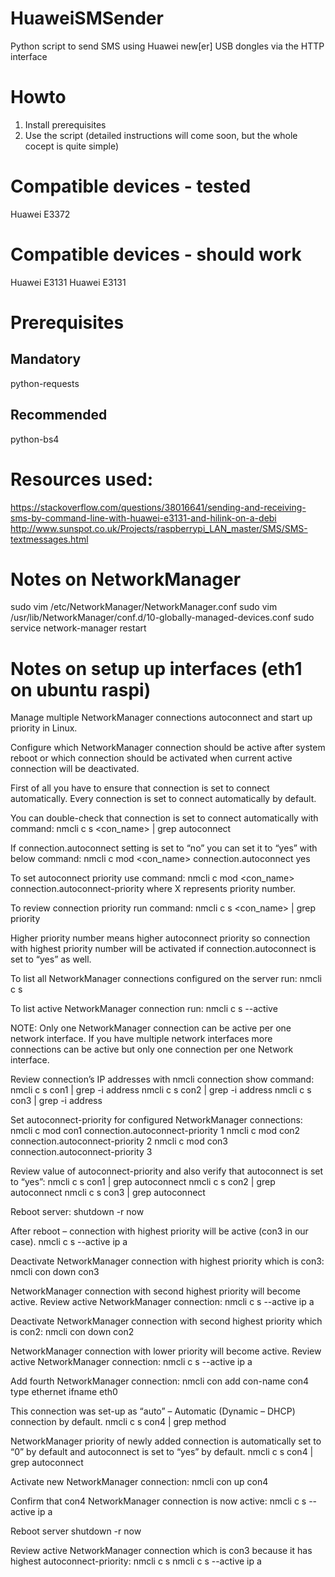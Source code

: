 # HuaweiSMSender
Python script to send SMS using Huawei new[er] USB dongles via the HTTP interface

# Howto
1. Install prerequisites
2. Use the script (detailed instructions will come soon, but the whole cocept is quite simple)

# Compatible devices - tested
Huawei E3372

# Compatible devices - should work
Huawei E3131
Huawei E3131

# Prerequisites

## Mandatory
python-requests

## Recommended
python-bs4

# Resources used:
https://stackoverflow.com/questions/38016641/sending-and-receiving-sms-by-command-line-with-huawei-e3131-and-hilink-on-a-debi
http://www.sunspot.co.uk/Projects/raspberrypi_LAN_master/SMS/SMS-textmessages.html


# Notes on NetworkManager
sudo vim /etc/NetworkManager/NetworkManager.conf
sudo vim /usr/lib/NetworkManager/conf.d/10-globally-managed-devices.conf
sudo service network-manager restart

# Notes on setup up interfaces (eth1 on ubuntu raspi)
Manage multiple NetworkManager connections autoconnect and start up priority in Linux.

Configure which NetworkManager connection should be active after system reboot or which connection should be activated when current active connection will be deactivated.

First of all you have to ensure that connection is set to connect automatically.
Every connection is set to connect automatically by default.

You can double-check that connection is set to connect automatically with command:
nmcli c s <con_name> | grep autoconnect

If connection.autoconnect setting is set to “no” you can set it to “yes” with below command:
nmcli c mod <con_name> connection.autoconnect yes

To set autoconnect priority use command:
nmcli c mod <con_name> connection.autoconnect-priority <X>
where X represents priority number.

To review connection priority run command:
nmcli c s <con_name> | grep priority

Higher priority number means higher autoconnect priority so connection with highest priority number will be activated if connection.autoconnect is set to “yes” as well.

To list all NetworkManager connections configured on the server run:
nmcli c s

To list active NetworkManager connection run:
nmcli c s --active

NOTE: Only one NetworkManager connection can be active per one network interface. If you have multiple network interfaces more connections can be active but only one connection per one Network interface.

Review connection’s IP addresses with nmcli connection show command:
nmcli c s con1 | grep -i address
nmcli c s con2 | grep -i address
nmcli c s con3 | grep -i address

Set autoconnect-priority for configured NetworkManager connections:
nmcli c mod con1 connection.autoconnect-priority 1
nmcli c mod con2 connection.autoconnect-priority 2
nmcli c mod con3 connection.autoconnect-priority 3

Review value of autoconnect-priority and also verify that autoconnect is set to “yes”:
nmcli c s con1 | grep autoconnect
nmcli c s con2 | grep autoconnect
nmcli c s con3 | grep autoconnect

Reboot server:
shutdown -r now

After reboot – connection with highest priority will be active (con3 in our case).
nmcli c s --active
ip a

Deactivate NetworkManager connection with highest priority which is con3:
nmcli con down con3

NetworkManager connection with second highest priority will become active.
Review active NetworkManager connection:
nmcli c s --active
ip a

Deactivate NetworkManager connection with second highest priority which is con2:
nmcli con down con2

NetworkManager connection with lower priority will become active.
Review active NetworkManager connection:
nmcli c s --active
ip a

Add fourth NetworkManager connection:
nmcli con add con-name con4 type ethernet ifname eth0

This connection was set-up as “auto” – Automatic (Dynamic – DHCP) connection by default.
nmcli c s con4 | grep method

NetworkManager priority of newly added connection is automatically set to “0” by default and autoconnect is set to “yes” by default.
nmcli c s con4 | grep autoconnect

Activate new NetworkManager connection:
nmcli con up con4

Confirm that con4 NetworkManager connection is now active:
nmcli c s --active
ip a

Reboot server
shutdown -r now

Review active NetworkManager connection which is con3 because it has highest autoconnect-priority:
nmcli c s
nmcli c s --active
ip a
